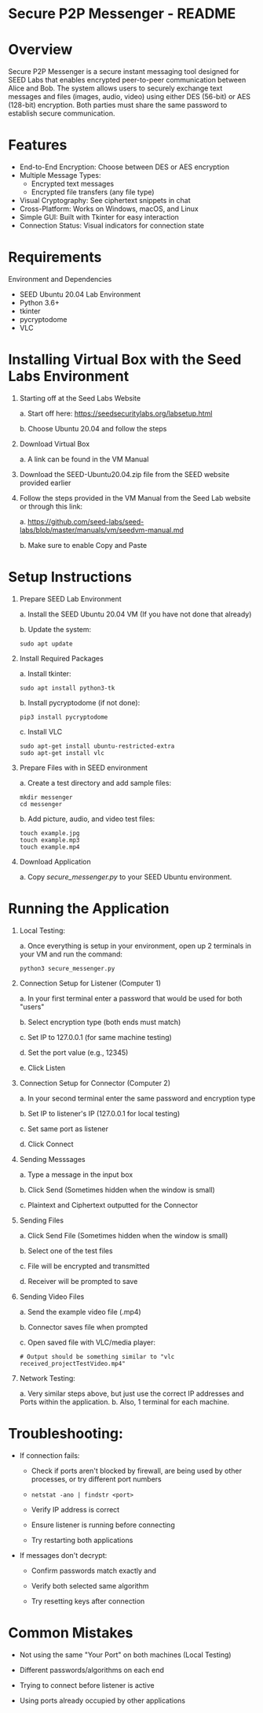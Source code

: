 # Secure P2P Messenger - README
# Overview
Secure P2P Messenger is a secure instant messaging tool designed for SEED Labs that enables encrypted peer-to-peer communication between Alice and Bob. The system allows users to securely exchange text messages and files (images, audio, video) using either DES (56-bit) or AES (128-bit) encryption. Both parties must share the same password to establish secure communication.

# Features
  - End-to-End Encryption: Choose between DES or AES encryption
  - Multiple Message Types:
    - Encrypted text messages
    - Encrypted file transfers (any file type)
  - Visual Cryptography: See ciphertext snippets in chat
  - Cross-Platform: Works on Windows, macOS, and Linux
  - Simple GUI: Built with Tkinter for easy interaction
  - Connection Status: Visual indicators for connection state

# Requirements
Environment and Dependencies
  - SEED Ubuntu 20.04 Lab Environment
  - Python 3.6+
  - tkinter
  - pycryptodome
  - VLC

# Installing Virtual Box with the Seed Labs Environment
1. Starting off at the Seed Labs Website
   
   a. Start off here: https://seedsecuritylabs.org/labsetup.html
   
   b. Choose Ubuntu 20.04 and follow the steps

3. Download Virtual Box

   a. A link can be found in the VM Manual

4. Download the SEED-Ubuntu20.04.zip file from the SEED website provided earlier

5. Follow the steps provided in the VM Manual from the Seed Lab website or through this link:
   
   a. https://github.com/seed-labs/seed-labs/blob/master/manuals/vm/seedvm-manual.md
   
   b. Make sure to enable Copy and Paste

# Setup Instructions
1. Prepare SEED Lab Environment

   a. Install the SEED Ubuntu 20.04 VM (If you have not done that already)
   
   b. Update the system:

       sudo apt update

3. Install Required Packages

   a. Install tkinter:

       sudo apt install python3-tk
  
   b. Install pycryptodome (if not done):

       pip3 install pycryptodome
  
   c. Install VLC
  
       sudo apt-get install ubuntu-restricted-extra
       sudo apt-get install vlc

5. Prepare Files with in SEED environment
   
   a. Create a test directory and add sample files:
  
       mkdir messenger
       cd messenger
    
   b. Add picture, audio, and video test files:
  
       touch example.jpg
       touch example.mp3
       touch example.mp4

6. Download Application
   
   a. Copy _secure_messenger.py_ to your SEED Ubuntu environment.

# Running the Application

1. Local Testing:
   
   a. Once everything is setup in your environment, open up 2 terminals in your VM and run the command:

       python3 secure_messenger.py

2. Connection Setup for Listener (Computer 1)

   a. In your first terminal enter a password that would be used for both "users"
   
   b. Select encryption type (both ends must match)

   c. Set IP to 127.0.0.1 (for same machine testing)

   d. Set the port value (e.g., 12345)

   e. Click Listen

3. Connection Setup for Connector (Computer 2)

   a. In your second terminal enter the same password and encryption type
   
   b. Set IP to listener's IP (127.0.0.1 for local testing)

   c. Set same port as listener

   d. Click Connect

4. Sending Messsages
   
   a. Type a message in the input box

   b. Click Send (Sometimes hidden when the window is small)

   c. Plaintext and Ciphertext outputted for the Connector
   
6. Sending Files
   
   a. Click Send File (Sometimes hidden when the window is small)

   b. Select one of the test files

   c. File will be encrypted and transmitted

   d. Receiver will be prompted to save
   
7. Sending Video Files
   
   a. Send the example video file (.mp4)

   b. Connector saves file when prompted

   c. Open saved file with VLC/media player:

       # Output should be something similar to "vlc received_projectTestVideo.mp4"
   

2. Network Testing:

   a. Very similar steps above, but just use the correct IP addresses and Ports within the application.
   b. Also, 1 terminal for each machine.

# Troubleshooting:

- If connection fails:

  - Check if ports aren't blocked by firewall, are being used by other processes, or try different port numbers
  -     netstat -ano | findstr <port>

  - Verify IP address is correct

  - Ensure listener is running before connecting
 
  - Try restarting both applications

- If messages don't decrypt:

  - Confirm passwords match exactly and 

  - Verify both selected same algorithm

  - Try resetting keys after connection

# Common Mistakes

- Not using the same "Your Port" on both machines (Local Testing)

- Different passwords/algorithms on each end

- Trying to connect before listener is active

- Using ports already occupied by other applications
